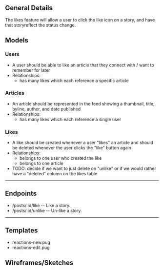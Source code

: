 ## General Details
The likes feature will allow a user to click the like icon on a story, and have that storyreflect the status change.

## Models

### Users
  * A user should be able to like an article that they connect with / want to remember for later
  * Relationships:
    * has many likes which each reference a specific article

### Articles
  * An article should be represented in the feed showing a thumbnail, title, byline, author, and date published
  * Relationships:
    * has many likes which each reference a single user

### Likes
  * A like should be created whenever a user "likes" an article and should be deleted whenever the user clicks the "like" button again
  * Relationships:
    * belongs to one user who created the like
    * belongs to one article
  * TODO: decide if we want to just delete on "unlike" or if we would rather have a "deleted" column on the likes table

---


## Endpoints

* /posts/:id/like    -- Like a story.
* /posts/:id/unlike  -- Un-like a story.


---


## Templates
  * reactions-new.pug
  * reactions-edit.pug

## Wireframes/Sketches
